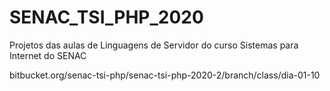 # SENAC_TSI_PHP_2020
Projetos das aulas de Linguagens de Servidor do curso Sistemas para Internet do SENAC

bitbucket.org/senac-tsi-php/senac-tsi-php-2020-2/branch/class/dia-01-10